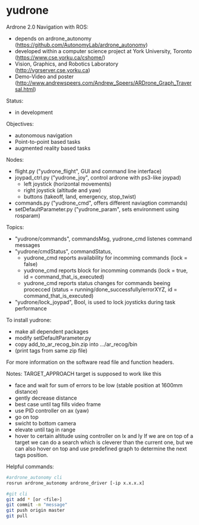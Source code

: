yudrone
=======

Ardrone 2.0 Navigation with ROS:
* depends on ardrone_autonomy (https://github.com/AutonomyLab/ardrone_autonomy)
* developed within a computer science project at York University, Toronto (https://www.cse.yorku.ca/cshome/)
* Vision, Graphics, and Robotics Laboratory (http://vgrserver.cse.yorku.ca)
* Demo-Video and poster (http://www.andrewspeers.com/Andrew_Speers/ARDrone_Graph_Traversal.html)

Status:
* in development

Objectives:
* autonomous navigation
* Point-to-point based tasks
* augmented reality based tasks

Nodes:
* flight.py ("yudrone_flight", GUI and command line interface)
* joypad_ctrl.py ("yudrone_joy", control ardrone with ps3-like joypad)
  * left joystick (horizontal movements)
  * right joystick (altitude and yaw)
  * buttons (takeoff, land, emergency, stop_twist)
* commands.py ("yudrone_cmd", offers different naviagtion commands)
* setDefaultParameter.py ("yudrone_param", sets environment using rosparam)

Topics:
* "yudrone/commands", commandsMsg, yudrone_cmd listenes command messages
* "yudrone/cmdStatus", commandStatus,
  * yudrone_cmd reports availability for incomming commands (lock = false)
  * yudrone_cmd reports block for incomming commands (lock = true, id = command_that_is_executed)
  * yudrone_cmd reports status changes for commands beeing procecced (status = running/done_successfully/errorXYZ, id = command_that_is_executed)
* "yudrone/lock_joypad", Bool, is used to lock joysticks during task performance

To install yudrone:
* make all dependent packages
* modify setDefaultParameter.py
* copy add_to_ar_recog_bin.zip into .../ar_recog/bin
* (print tags from same zip file)

For more information on the software read file and function headers.

Notes:
TARGET_APPROACH target is supposed to work like this
* face and wait for sum of errors to be low (stable position at 1600mm distance)
* gently decrease distance
 * best case until tag fills video frame
 * use PID controller on ax (yaw)
* go on top
 * swicht to bottom camera
 * elevate until tag in range
 * hover to certain altitude using controller on lx and ly
If we are on top of a target we can do a search which is cleverer than the current one, but we can also hover on top and use predefined graph to determine the next tags position.

Helpful commands:
```sh
#ardrone_autonomy cli
rosrun ardrone_autonomy ardrone_driver [-ip x.x.x.x]

#git cli
git add * [or <file>]
git commit -m "message"
git push origin master
git pull
```

